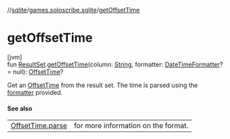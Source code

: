 //[sqlite](../../index.md)/[games.soloscribe.sqlite](index.md)/[getOffsetTime](get-offset-time.md)

# getOffsetTime

[jvm]\
fun [ResultSet](https://docs.oracle.com/javase/8/docs/api/java/sql/ResultSet.html).[getOffsetTime](get-offset-time.md)(column: [String](https://kotlinlang.org/api/core/kotlin-stdlib/kotlin/-string/index.html), formatter: [DateTimeFormatter](https://docs.oracle.com/javase/8/docs/api/java/time/format/DateTimeFormatter.html)? = null): [OffsetTime](https://docs.oracle.com/javase/8/docs/api/java/time/OffsetTime.html)?

Get an [OffsetTime](https://docs.oracle.com/javase/8/docs/api/java/time/OffsetTime.html) from the result set. The time is parsed using the [formatter](get-offset-time.md) provided.

#### See also

| | |
|---|---|
| [OffsetTime.parse](https://docs.oracle.com/javase/8/docs/api/java/time/OffsetTime.html#parse-kotlin.CharSequence-) | for more information on the format. |